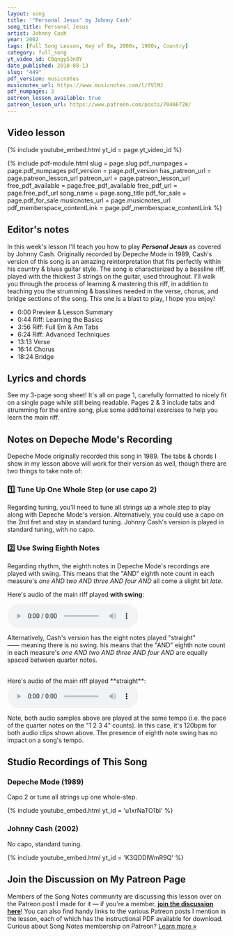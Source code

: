 ```yaml
---
layout: song
title: '"Personal Jesus" by Johnny Cash'
song_title: Personal Jesus
artist: Johnny Cash
year: 2002
tags: [Full Song Lesson, Key of Em, 2000s, 1980s, Country]
category: full_song
yt_video_id: C0qngy53n8Y
date_published: 2018-08-13
slug: "449"
pdf_version: musicnotes
musicnotes_url: https://www.musicnotes.com/l/fVlMJ
pdf_numpages: 3
patreon_lesson_available: true
patreon_lesson_url: https://www.patreon.com/posts/70466728/
---
```


## Video lesson

{% include youtube_embed.html yt_id = page.yt_video_id %}


{% include pdf-module.html slug = page.slug pdf_numpages = page.pdf_numpages pdf_version = page.pdf_version has_patreon_url = page.patreon_lesson_url patreon_url = page.patreon_lesson_url free_pdf_available = page.free_pdf_available free_pdf_url = page.free_pdf_url song_name = page.song_title pdf_for_sale = page.pdf_for_sale musicnotes_url = page.musicnotes_url pdf_memberspace_contentLink = page.pdf_memberspace_contentLink %}


## Editor's notes

In this week's lesson I'll teach you how to play **_Personal Jesus_** as covered by Johnny Cash. Originally recorded by Depeche Mode in 1989, Cash's version of this song is an amazing reinterpretation that fits perfectly within his country & blues guitar style. The song is characterized by a bassline riff, played with the thickest 3 strings on the guitar, used throughout. I'll walk you through the process of learning & mastering this riff, in addition to teaching you the strumming & basslines needed in the verse, chorus, and bridge sections of the song. This one is a blast to play, I hope you enjoy!

- 0:00 Preview & Lesson Summary
- 0:44 Riff: Learning the Basics
- 3:56 Riff: Full Em & Am Tabs
- 6:24 Riff: Advanced Techniques
- 13:13 Verse
- 16:14 Chorus
- 18:24 Bridge

## Lyrics and chords

See my 3-page song sheet! It's all on page 1, carefully formatted to nicely fit on a single page while still being readable. Pages 2 & 3 include tabs and strumming for the entire song, plus some additoinal exercises to help you learn the main riff.

## Notes on Depeche Mode's Recording

Depeche Mode originally recorded this song in 1989. The tabs & chords I show in my lesson above will work for their version as well, though there are two things to take note of:

### 1️⃣ Tune Up One Whole Step (or use capo 2)

Regarding tuning, you'll need to tune all strings _up_ a whole step to play along with Depeche Mode's version. Alternatively, you could use a capo on the 2nd fret and stay in standard tuning. Johnny Cash's version is played in standard tuning, with no capo.

### 2️⃣ Use Swing Eighth Notes

Regarding rhythm, the eighth notes in Depeche Mode's recordings are played with swing. This means that the "AND" eighth note count in each measure's _one AND two AND three AND four AND_ all come a slight bit _late_.

Here's audio of the main riff played **with swing**:

<audio controls>
  <source src="/audio/449-riff-swing.mp3" type="audio/mpeg">
Your browser does not support the audio element.
</audio>

Alternatively, Cash's version has the eight notes played "straight" —— meaning there is no swing. his means that the "AND" eighth note count in each measure's _one AND two AND three AND four AND_ are equally spaced between quarter notes.

<br />
Here's audio of the main riff played **straight**:

<audio controls>
  <source src="/audio/449-riff-straight.mp3" type="audio/mpeg">
Your browser does not support the audio element.
</audio>

Note, both audio samples above are played at the same tempo (i.e. the pace of the quarter notes on the "1 2 3 4" counts). In this case, it's 120bpm for both audio clips shown above. The presence of eighth note swing has no impact on a song's tempo.

## Studio Recordings of This Song

### Depeche Mode (1989)

Capo 2 or tune all strings up one whole-step.

{% include youtube_embed.html yt_id = 'u1xrNaTO1bI' %}

<!-- https://www.youtube.com/watch?v=u1xrNaTO1bI -->

### Johnny Cash (2002)

No capo, standard tuning.

{% include youtube_embed.html yt_id = 'K3QDDlWmR9Q' %}

<!-- https://www.youtube.com/watch?v=K3QDDlWmR9Q -->

## Join the Discussion on My Patreon Page

Members of the Song Notes community are discussing this lesson over on the Patreon post I made for it — if you're a member, **[join the discussion here]({{page.patreon_lesson_url}})**! You can also find handy links to the various Patreon posts I mention in the lesson, each of which has the instructional PDF available for download. Curious about Song Notes membership on Patreon? [Learn more »](/join)

<br />
